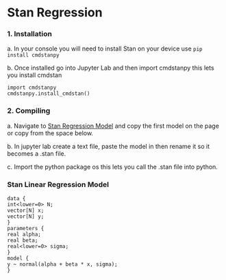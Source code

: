 # Stan Regression


### 1. Installation
a. In your console you will need to install Stan on your device use ```pip install cmdstanpy```

b. Once installed go into Jupyter Lab and then import cmdstanpy this lets you install cmdstan 
```
import cmdstanpy 
cmdstanpy.install_cmdstan()
``` 

### 2. Compiling
  a. Navigate to [Stan Regression Model](https://mc-stan.org/docs/stan-users-guide/regression.html) and copy the first model on the page or copy from the space below.
  
  b. In jupyter lab create a text file, paste the model in then rename it so it becomes a .stan file. 

  c. Import the python package os this lets you call the .stan file into python.

  ### Stan Linear Regression Model

  ```
data {
  int<lower=0> N;
  vector[N] x;
  vector[N] y;
}
parameters {
  real alpha;
  real beta;
  real<lower=0> sigma;
}
model {
  y ~ normal(alpha + beta * x, sigma);
}
````

  
